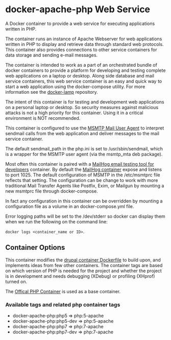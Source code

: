 # docker-apache-php Web Service
A Docker container to provide a web service for executing applications written in PHP.

The container runs an instance of Apache Webserver for web applications written in PHP to display and retrieve data through standard web protocols. This container also provides connections to other service containers for data storage and sending e-mail messages.

The container is intended to work as a part of an orchestrated bundle of docker containers to provide a platform for developing and testing complete web applications on a laptop or desktop. Along side database and mail service containers, this web service container is an easy and quick way to start a web application using the docker-compose utility. For more information see the [docker-lamp](https://github.com/llslim/docker-lamps) repository.

The intent of this container is for testing and development web applications on a personal laptop or desktop. So security measures against malicious attacks is not a high priority for this container. Using it in a critical environment is NOT recommended.

This container is configured to use the [MSMTP Mail User Agent](http://msmtp.sourceforge.net/) to interpret sendmail calls from the web application and deliver messages to the mail service container.

The default sendmail_path in the php.ini is set to /usr/sbin/sendmail, which is a wrapper for the MSMTP user agent (via the msmtp_mta deb package).

Most often this container is paired with a [MailHog email testing tool for developers](https://github.com/mailhog/MailHog) container. By default the [MailHog container](https://hub.docker.com/r/mailhog/mailhog/) expose and listens to port 1025. The default configuration of MSMTP in the /etc/msmtprc file reflects that setting. The configuration can be change to work with more traditional Mail Transfer Agents like Postfix, Exim, or Mailgun by mounting a new msmtprc file through docker-compose.

In fact any configuration in this container can be overridden by mounting a configuration file as a volume in an docker-compose.yml file.

Error logging paths will be set to the /dev/stderr so docker can display them when we run the following on the command line:

`docker logs <container_name or ID>`.

## Container Options
This container modifies the [drupal container Dockerfile](https://github.com/docker-library/drupal/blob/1a7d35cc4d2d88f7658a2b6ff39af85baca463f0/8.3/apache/Dockerfile) to build upon, and implements ideas from few other containers. The container tags are based on which version of PHP is needed for the project and whether the project is in development and needs debugging (XDebug) or profiling (XHprof) turned on.

The [Offical PHP Container](https://hub.docker.com/_/php/) is used as a base container.

### Available tags and related php container tags
- docker-apache-php:php5 => php:5-apache
- docker-apache-php:php5-dev => php:5-apache
- docker-apache-php:php7 => php:7-apache
- docker-apache-php:php7-dev => php:7-apache
